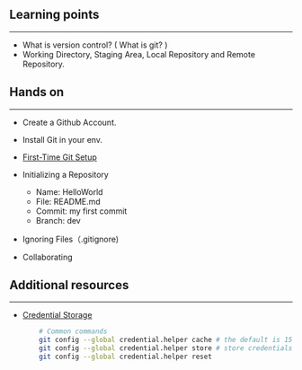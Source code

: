 ## Learning points
---
- What is version control? ( What is git? )
- Working Directory, Staging Area, Local Repository and Remote Repository.


## Hands on 
---
-  Create a Github Account.
-  Install Git in your env.
-  [First-Time Git Setup](https://git-scm.com/book/en/v2/Getting-Started-First-Time-Git-Setup)
-  Initializing a Repository
    - Name: HelloWorld
    - File: README.md
    - Commit: my first commit
    - Branch: dev

- Ignoring Files（.gitignore)
- Collaborating 


## Additional resources
---
- [Credential Storage](https://git-scm.com/book/en/v2/Git-Tools-Credential-Storage)
    ```bash 
        # Common commands
        git config --global credential.helper cache # the default is 15 minutes
        git config --global credential.helper store # store credentials on disk
        git config --global credential.helper reset
    ```
